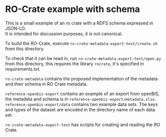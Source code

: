 # RO-Crate example with schema

This is a small example of an ro crate with a RDFS schema expressed in JSON-LD.  
It is intended for discussion purposes, it is not canonical.

To build the RO-Crate, execute `ro-crate-metadata-export-test/create.sh` from this directory.

To check that it can be read in, run `ro-crate-metadata-export-test/open.py` from this directory,
this requires the library `rocrate`, it's specified
in requirements.txt.

`ro-crate-metadata` contains the proposed implementation of the metadata and their schema in RO
Crate metadata.

`reference-openbis-export` contains an example of an export from openBIS, the metadata and schema is
in `reference-openbis-export/metadata.xlsx`. `reference-openbis-export/data` contains two example
data sets. The keys and types of the dataset are encoded in the directory name of each data set.

`ro-crate-metadata-export-test` has scripts for creating and reading the RO Crate.